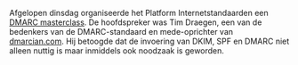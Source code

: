 
Afgelopen dinsdag organiseerde het Platform Internetstandaarden een
[DMARC masterclass](/news/uitnodiging-masterclass-DMARC/).
De hoofdspreker was Tim Draegen, een van de bedenkers van de DMARC-standaard
en mede-oprichter van [dmarcian.com](https://dmarcian.com/). Hij betoogde dat
de invoering van DKIM, SPF en DMARC niet alleen nuttig is maar inmiddels ook
noodzaak is geworden.
